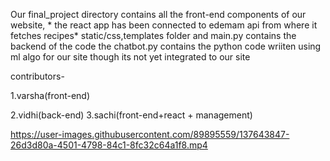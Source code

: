 
Our final_project directory contains all the front-end components of our website,
*
the react app has been connected to edemam api from where it fetches recipes*
static/css,templates folder and main.py contains the backend of the code
the chatbot.py contains the python code wriiten using ml algo for our site though its not yet integrated to our site

contributors-

1.varsha(front-end)

2.vidhi(back-end)
3.sachi(front-end+react + management)



https://user-images.githubusercontent.com/89895559/137643847-26d3d80a-4501-4798-84c1-8fc32c64a1f8.mp4
